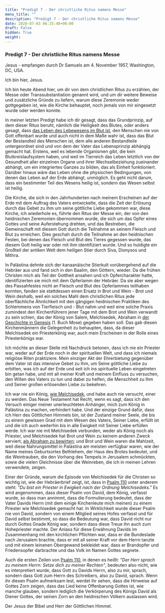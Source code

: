 ```yaml
---
title: "Predigt 7 - Der christliche Ritus namens Messe"
menu_title: ""
description: "Predigt 7 - Der christliche Ritus namens Messe"
date: 2020-07-03 06:25:48+00:00
draft: False
hidden: True
weight:
---
```

### Predigt 7 - Der christliche Ritus namens Messe

Jesus - empfangen durch Dr Samuels am 4. November 1957, Washington, DC, USA.

Ich bin hier, Jesus.

Ich bin heute Abend hier, um dir von dem christlichen Ritus zu erzählen, der Messe oder Transsubstantiation genannt wird, und um dir weitere Beweise und zusätzliche Gründe zu liefern, warum diese Zeremonie weder gottgegeben ist, wie die Kirche behauptet, noch jemals von mir eingesetzt wurde oder werden konnte.

In meiner letzten Predigt habe ich dir gesagt, dass das Grundprinzip, auf dem dieser Ritus beruht, nämlich die Heiligkeit des Blutes, oder anders gesagt, dass [das Leben des Lebewesens im Blut ist](https://www.schlachterbibel.de/de/bibel/3_mose/17/11?hl=1#hl), den Menschen nie von Gott offenbart wurde und auch nicht in dem Maße wahr ist, dass das Blut der Bestandteil des Menschen ist, dem alle anderen Bestandteile untergeordnet sind und von dem der Vater das Lebensprinzip abhängig gemacht hat. Erstens, weil es lebende Organismen gibt, die kein Blutkreislaufsystem haben, und weil im Tierreich das Leben letztlich von der Gesundheit aller einzelnen Organe und ihrer Wechselbeziehung zueinander abhängt, um ein integriertes Ganzes zu bilden, das als Einheit funktioniert. Darüber hinaus wäre das Leben ohne die physischen Bedingungen, von denen das Leben auf der Erde abhängt, unmöglich. Es geht nicht darum, dass ein bestimmter Teil des Wesens heilig ist, sondern das Wesen selbst ist heilig.

Die Kirche, die sich in den Jahrhunderten nach meinem Erscheinen auf der Erde mit dem Auftrag des Vaters entwickelte, dass die Zeit der Erlösung durch das Gebet zu ihm um seine göttliche Liebe gekommen war, diese Kirche, ich wiederhole es, führte den Ritus der Messe ein, der von den heidnischen Zeremonien übernommen wurde, die sich um das Opfer eines Gottes und seine Auferstehung drehten, und das Bestreben, die Gemeinschaft mit diesem Gott durch die Teilnahme an seinem Fleisch und Blut zu erreichen. Dies geschah durch die Teilnahme an den heidnischen Festen, bei denen das Fleisch und Blut des Tieres gegessen wurde, das diesem Gott heilig war oder mit ihm identifiziert wurde. Und so huldigte ein Großteil der antiken Welt dem heiligen Stier durch Siva, Dionysos und Mithra.

In Palästina dehnte sich der kanaanäische Stierkult vorübergehend auf die Hebräer aus und fand sich in den Baalim, den Göttern, wieder. Da die frühen Christen mich als Teil der Gottheit ansahen und ich Opfercharakter hatte, identifizierten sie mich mit dem Opferlamm der Hebräer. Da sie aber wegen des Passahfestes nicht an Fleisch und Blut des Opferlammes teilhaben konnten, fanden sie stattdessen einen Ersatz in Brot und Wein - Brot und Wein deshalb, weil ein solches Mahl dem christlichen Ritus jede oberflächliche Ähnlichkeit mit den gängigen heidnischen Praktiken des Schlemmens von Tierfleisch und - Blut nahm und weil eine solche Praxis zumindest den Kirchenführern jener Tage mit dem Brot und Wein verwandt zu sein schien, das der König von Salem, Melchisedek, Abraham in [der Geschichte in Genesis](https://www.schlachterbibel.de/de/bibel/1_mose/14/18?hl=1#hl) (1. Buch Mose) gegeben haben soll. Das gab diesen Kirchenmännern die Gelegenheit zu behaupten, dass, da dieser Melchisedek ein Priesterkönig war, auch mein Erscheinen in der Rolle eines Priesterkönigs war.

Ich möchte an dieser Stelle mit Nachdruck betonen, dass ich nie ein Priester war, weder auf der Erde noch in der spirituellen Welt, und dass ich niemals religiöse Riten praktiziere. Mein einziger Akt der Ehrerbietung gegenüber dem Vater ist das intensive Gebet zu Ihm, um Seine göttliche Liebe zu erbitten, was ich auf der Erde und seit ich ins spirituelle Leben eingetreten bin getan habe, und mit all meiner Kraft und meinem Einfluss zu versuchen, den Willen des Vaters zu tun und dabei zu helfen, die Menschheit zu Ihm und Seiner großen erlösenden Liebe zu bekehren.

Ich war nie ein König, [wie Melchisedek](https://www.schlachterbibel.de/de/bibel/hebraeer/5/6?hl=1#hl), und habe auch nie versucht, einer zu werden. Das Neue Testament hat Recht, wenn es sagt, dass ich den Versuch einiger meiner unerleuchteten Anhänger, mich zum König in Palästina zu machen, verhindert habe. Und der einzige Grund dafür, dass ich Herr des Göttlichen Himmels bin, ist der Zustand meiner Seele, die bis zu einem gewissen Grad mit dem Wesen des Vaters, Seiner Liebe, erfüllt ist und die ich auch weiterhin bis in alle Ewigkeit mit Seiner Liebe erfüllen werde. Ich war nie mit Melchisedek verbunden, weder als König noch als Priester, und Melchisedek hat Brot und Wein zu keinem anderen Zweck serviert, [als Abraham zu bewirten](https://www.schlachterbibel.de/de/bibel/1_mose/14/18?hl=1#hl); und Brot und Wein waren die Mahlzeit, weil diese Nahrungsmittel in Palästina am meisten verfügbar waren, wie der Name meines Geburtsortes Bethlehem, der Haus des Brotes bedeutet, und die Weintrauben, die den Vorhang des Tempels in Jerusalem schmückten, sowie die vielen Gleichnisse über die Weinreben, die ich in meinen Lehren verwendete, zeigen.

Einer der Gründe, warum die Episode von Melchisedek für die Christen so wichtig ist, wie der Hebräerbrief zeigt, ist, dass in [Psalm 110](https://www.schlachterbibel.de/de/bibel/psalm/110?hl=1#hl) unter anderem steht: *"Du bist ein Priester in Ewigkeit nach der Ordnung Melchisedeks."* Es wird angenommen, dass dieser Psalm von David, dem König, verfasst wurde, so dass man annimmt, dass die Formulierung bedeutet, dass der Vater Davids Herrn (mit dem einige Kirchenleute mich meinen) zu einem Priester wie Melchisedek gemacht hat. In Wirklichkeit wurde dieser Psalm nie von David, sondern von einem Mitglied seines Hofes verfasst und für David selbst bestimmt, so dass die Bedeutung war, dass David nicht nur durch Gottes Gnade König war, sondern dass diese Treue ihn auch zum Hohepriester machte. Der Anlass für diese Erwähnung Davids im Zusammenhang mit den kirchlichen Pflichten war, dass er die Bundeslade nach Jerusalem brachte, dass er mit all seiner Kraft vor dem Herrn tanzte und mit einem leinenen Obergewand bekleidet war, dass er Brandopfer und Friedensopfer darbrachte und das Volk im Namen Gottes segnete.

Auch die ersten Zeilen von [Psalm 110](https://www.schlachterbibel.de/de/bibel/psalm/110?hl=1#hl), in denen es heißt: *"Der Herr sprach zu meinem Herrn: Setze dich zu meiner Rechten"*, bedeuten also nicht, wie es interpretiert wurde, dass Gott zu Davids Herrn, also zu mir, sprach, sondern dass Gott zum Herrn des Schreibers, also zu David, sprach. Wenn ihr diesen Psalm aufmerksam lest, werdet ihr sehen, dass die Hinweise auf Gottes Zorn zeigen, dass das Lied keine Offenbarung Gottes ist, wie manche glauben, sondern lediglich die Verkörperung des Königs David als Diener Gottes, der seinen Zorn an den heidnischen Völkern auslassen wird.

Der Jesus der Bibel und Herr der Göttlichen Himmel.
